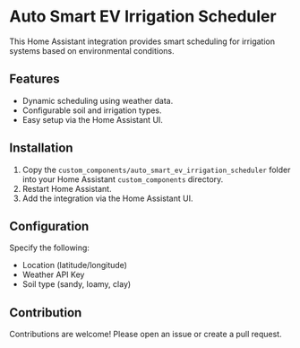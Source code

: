 # Auto Smart EV Irrigation Scheduler

This Home Assistant integration provides smart scheduling for irrigation systems based on environmental conditions.

## Features
- Dynamic scheduling using weather data.
- Configurable soil and irrigation types.
- Easy setup via the Home Assistant UI.

## Installation
1. Copy the `custom_components/auto_smart_ev_irrigation_scheduler` folder into your Home Assistant `custom_components` directory.
2. Restart Home Assistant.
3. Add the integration via the Home Assistant UI.

## Configuration
Specify the following:
- Location (latitude/longitude)
- Weather API Key
- Soil type (sandy, loamy, clay)

## Contribution
Contributions are welcome! Please open an issue or create a pull request.
